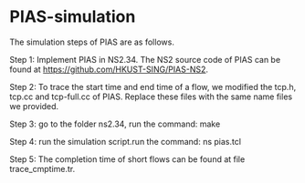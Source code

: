 # PIAS-simulation
The simulation steps of PIAS are as follows.

Step 1: Implement PIAS in NS2.34. 
        The NS2 source code of PIAS can be found at  https://github.com/HKUST-SING/PIAS-NS2.
        
Step 2: To trace the start time and end time of a flow, we modified the tcp.h, tcp.cc and tcp-full.cc of PIAS. 
        Replace these files with the same name files we provided.
        
Step 3: go to the folder ns2.34, run the command:
        make
        
Step 4: run the simulation script.run the command:
        ns pias.tcl
        
Step 5: The completion time of short flows can be found at file trace_cmptime.tr.

